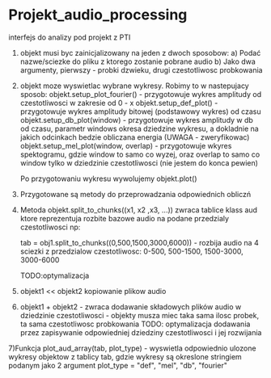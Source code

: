 # Projekt_audio_processing
 interfejs do analizy pod projekt z PTI


1) objekt musi byc zainicjalizowany na jeden z dwoch sposobow:
   a) Podać nazwe/sciezke do pliku z ktorego zostanie pobrane audio
   b) Jako dwa argumenty, pierwszy - probki dzwieku, drugi czestotliwosc probkowania
   
2) objekt moze wyswietlac wybrane wykresy. Robimy to w nastepujacy sposob:
   objekt.setup_plot_fourier() - przygotowuje wykres amplitudy od czestotliwosci w zakresie od 0 - x
   objekt.setup_def_plot() - przygotowuje wykres amplitudy bitowej (podstawowy wykres) od czasu
   objekt.setup_db_plot(window) - przygotowuje wykres amplitudy w db od czasu, parametr windows okresa dziedzine wykresu, a dokladnie na jakich odcinkach bedzie obliczana energia (UWAGA - zweryfikowac)
   objekt.setup_mel_plot(window, overlap) - przygotowuje wkyres spektogramu, gdzie window to samo co wyzej, oraz overlap to samo co window tylko w dziedzinie       czestotliwosci (nie jestem do konca pewien)
   
   Po przygotowaniu wykresu wywolujemy objekt.plot()
   
3) Przygotowane są metody do przeprowadzania odpowiednich obliczń
 
4) Metoda objekt.split_to_chunks((x1, x2 ,x3, ...)) zwraca tablice klass aud ktore reprezentuja rozbite bazowe audio na podane przedzialy czestotliwosci np:
  
  
    tab = obj1.split_to_chunks((0,500,1500,3000,6000)) - rozbija audio na 4 sciezki z przedzialow czestotliwosc: 0-500, 500-1500, 1500-3000, 3000-6000
    
    TODO:optymalizacja
    
5) objekt1 << objekt2 kopiowanie plikow audio

6) objekt1 + objekt2 - zwraca dodawanie składowych plików audio w dziedzinie czestotliwosci - objekty musza miec taka sama ilosc probek, ta sama czestotliwosc probkowania TODO: optymalizacja dodawania przez zapisywanie odpowiedniej dziedziny czestotliwosci i jej rozwijania

7)Funkcja plot_aud_array(tab, plot_type) - wyswietla odpowiednio ulozone wykresy objektow z tablicy tab, gdzie wykresy są okreslone stringiem podanym jako 2 argument
 plot_type = "def", "mel", "db", "fourier"
 
 
